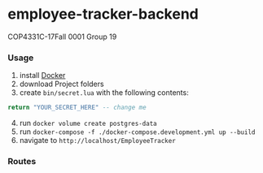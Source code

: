 # employee-tracker-backend

COP4331C-17Fall 0001
Group 19

### Usage
  1. install [Docker](https://store.docker.com/editions/community/docker-ce-desktop-windows)
  2. download Project folders
  3. create `bin/secret.lua` with the following contents:
```Lua
return "YOUR_SECRET_HERE" -- change me
```
  4. run `docker volume create postgres-data`
  5. run `docker-compose -f ./docker-compose.development.yml up --build`
  6. navigate to `http://localhost/EmployeeTracker`

### Routes
